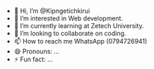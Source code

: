 - 👋 Hi, I’m @Kipngetichkirui
- 👀 I’m interested in Web development.
- 🌱 I’m currently learning at Zetech University.
- 💞️ I’m looking to collaborate on coding.
- 📫 How to reach me WhatsApp (0794726941)
- 😄 Pronouns: ...
- ⚡ Fun fact: ...

<!---
Kipngetichkirui/Kipngetichkirui is a ✨ special ✨ repository because its `README.md` (this file) appears on your GitHub profile.
You can click the Preview link to take a look at your changes.
--->
